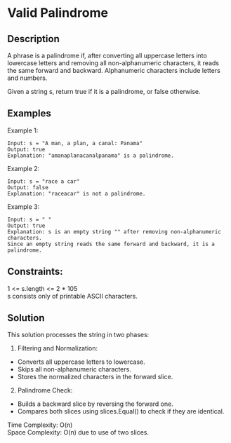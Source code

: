 # Valid Palindrome

## Description
A phrase is a palindrome if, after converting all uppercase letters into lowercase letters and removing all non-alphanumeric characters, it reads the same forward and backward. Alphanumeric characters include letters and numbers.

Given a string s, return true if it is a palindrome, or false otherwise.

## Examples
Example 1:
~~~
Input: s = "A man, a plan, a canal: Panama"
Output: true
Explanation: "amanaplanacanalpanama" is a palindrome.
~~~

Example 2:
~~~
Input: s = "race a car"
Output: false
Explanation: "raceacar" is not a palindrome.    
~~~

Example 3:
~~~
Input: s = " "
Output: true
Explanation: s is an empty string "" after removing non-alphanumeric characters.
Since an empty string reads the same forward and backward, it is a palindrome.
~~~

## Constraints:

1 <= s.length <= 2 * 105    
s consists only of printable ASCII characters.

## Solution
This solution processes the string in two phases:

1. Filtering and Normalization:
- Converts all uppercase letters to lowercase.
- Skips all non-alphanumeric characters.
- Stores the normalized characters in the forward slice.
2. Palindrome Check:
- Builds a backward slice by reversing the forward one.
- Compares both slices using slices.Equal() to check if they are identical.

Time Complexity: O(n)    
Space Complexity: O(n) due to use of two slices.

